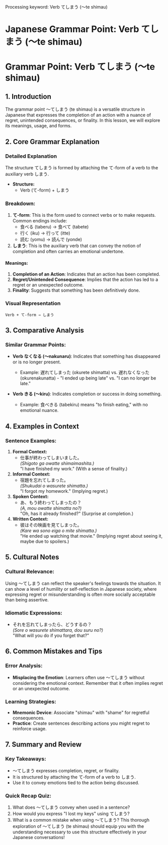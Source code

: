 Processing keyword: Verb てしまう (〜te shimau)
# Japanese Grammar Point: Verb てしまう (〜te shimau)
# Grammar Point: Verb てしまう (〜te shimau)
## 1. Introduction
The grammar point 〜てしまう (te shimau) is a versatile structure in Japanese that expresses the completion of an action with a nuance of regret, unintended consequences, or finality. In this lesson, we will explore its meanings, usage, and forms.
## 2. Core Grammar Explanation
### Detailed Explanation
The structure てしまう is formed by attaching the て-form of a verb to the auxiliary verb しまう. 
- **Structure:** 
  - Verb (て-form) + しまう
### Breakdown:
1. **て-form**: This is the form used to connect verbs or to make requests. Common endings include:
   - 食べる (taberu) → 食べて (tabete)
   - 行く (iku) → 行って (itte)
   - 読む (yomu) → 読んで (yonde)
2. **しまう**: This is the auxiliary verb that can convey the notion of completion and often carries an emotional undertone.
#### Meanings:
1. **Completion of an Action**: Indicates that an action has been completed.
2. **Regret/Unintended Consequence**: Implies that the action has led to a regret or an unexpected outcome.
3. **Finality**: Suggests that something has been definitively done.
### Visual Representation
```
Verb + て-form → しまう
```
## 3. Comparative Analysis
### Similar Grammar Points:
- **Verb なくなる (〜nakunaru)**: Indicates that something has disappeared or is no longer present. 
  - Example: 遅れてしまった (okurete shimatta) vs. 遅れなくなった (okurenakunatta) - "I ended up being late" vs. "I can no longer be late."
  
- **Verb きる (〜kiru)**: Indicates completion or success in doing something.
  - Example: 食べきる (tabekiru) means "to finish eating," with no emotional nuance.
## 4. Examples in Context
### Sentence Examples:
1. **Formal Context:**
   - 仕事が終わってしまいました。  
     *(Shigoto ga owatte shimaimashita.)*  
     "I have finished my work." (With a sense of finality.)
2. **Informal Context:**
   - 宿題を忘れてしまった。  
     *(Shukudai o wasurete shimatta.)*  
     "I forgot my homework." (Implying regret.)
3. **Spoken Context:**
   - あ、もう終わってしまったの？  
     *(A, mou owatte shimatta no?)*  
     "Oh, has it already finished?" (Surprise at completion.)
4. **Written Context:**
   - 彼はその映画を見てしまった。  
     *(Kare wa sono eiga o mite shimatta.)*  
     "He ended up watching that movie." (Implying regret about seeing it, maybe due to spoilers.)
## 5. Cultural Notes
### Cultural Relevance:
Using 〜てしまう can reflect the speaker's feelings towards the situation. It can show a level of humility or self-reflection in Japanese society, where expressing regret or misunderstanding is often more socially acceptable than being assertive. 
### Idiomatic Expressions:
- それを忘れてしまったら、どうするの？  
  *(Sore o wasurete shimattara, dou suru no?)*  
  "What will you do if you forget that?"
## 6. Common Mistakes and Tips
### Error Analysis:
- **Misplacing the Emotion**: Learners often use 〜てしまう without considering the emotional context. Remember that it often implies regret or an unexpected outcome.
  
### Learning Strategies:
- **Mnemonic Device**: Associate "shimau" with "shame" for regretful consequences.
- **Practice**: Create sentences describing actions you might regret to reinforce usage.
## 7. Summary and Review
### Key Takeaways:
- 〜てしまう expresses completion, regret, or finality.
- It is structured by attaching the て-form of a verb to しまう.
- Use it to convey emotions tied to the action being discussed.
### Quick Recap Quiz:
1. What does 〜てしまう convey when used in a sentence?
2. How would you express "I lost my keys" using てしまう?
3. What is a common mistake when using 〜てしまう?
This thorough exploration of 〜てしまう (te shimau) should equip you with the understanding necessary to use this structure effectively in your Japanese conversations!
